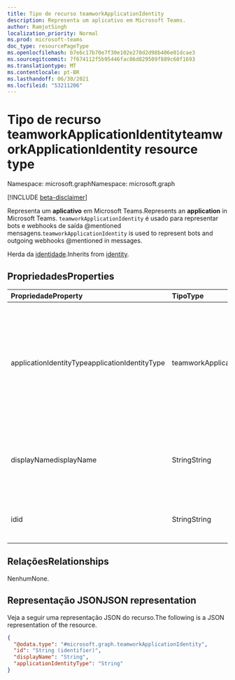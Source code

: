 ```yaml
---
title: Tipo de recurso teamworkApplicationIdentity
description: Representa um aplicativo em Microsoft Teams.
author: RamjotSingh
localization_priority: Normal
ms.prod: microsoft-teams
doc_type: resourcePageType
ms.openlocfilehash: b7e6c17b70e7f30e102e270d2d98b406e01dcae3
ms.sourcegitcommit: 7f674112f5b95446fac86d829509f889c60f1693
ms.translationtype: MT
ms.contentlocale: pt-BR
ms.lasthandoff: 06/30/2021
ms.locfileid: "53211206"
---
```

# <a name="teamworkapplicationidentity-resource-type"></a><span data-ttu-id="7e7ee-103">Tipo de recurso teamworkApplicationIdentity</span><span class="sxs-lookup"><span data-stu-id="7e7ee-103">teamworkApplicationIdentity resource type</span></span>

<span data-ttu-id="7e7ee-104">Namespace: microsoft.graph</span><span class="sxs-lookup"><span data-stu-id="7e7ee-104">Namespace: microsoft.graph</span></span>

[!INCLUDE [beta-disclaimer](../../includes/beta-disclaimer.md)]

<span data-ttu-id="7e7ee-105">Representa um **aplicativo** em Microsoft Teams.</span><span class="sxs-lookup"><span data-stu-id="7e7ee-105">Represents an **application** in Microsoft Teams.</span></span> <span data-ttu-id="7e7ee-106">`teamworkApplicationIdentity` é usado para representar bots e webhooks de saída @mentioned mensagens.</span><span class="sxs-lookup"><span data-stu-id="7e7ee-106">`teamworkApplicationIdentity` is used to represent bots and outgoing webhooks @mentioned in messages.</span></span>


<span data-ttu-id="7e7ee-107">Herda da [identidade](../resources/identity.md).</span><span class="sxs-lookup"><span data-stu-id="7e7ee-107">Inherits from [identity](../resources/identity.md).</span></span>

## <a name="properties"></a><span data-ttu-id="7e7ee-108">Propriedades</span><span class="sxs-lookup"><span data-stu-id="7e7ee-108">Properties</span></span>
|<span data-ttu-id="7e7ee-109">Propriedade</span><span class="sxs-lookup"><span data-stu-id="7e7ee-109">Property</span></span>|<span data-ttu-id="7e7ee-110">Tipo</span><span class="sxs-lookup"><span data-stu-id="7e7ee-110">Type</span></span>|<span data-ttu-id="7e7ee-111">Descrição</span><span class="sxs-lookup"><span data-stu-id="7e7ee-111">Description</span></span>|
|:---|:---|:---|
|<span data-ttu-id="7e7ee-112">applicationIdentityType</span><span class="sxs-lookup"><span data-stu-id="7e7ee-112">applicationIdentityType</span></span>|<span data-ttu-id="7e7ee-113">teamworkApplicationIdentityType</span><span class="sxs-lookup"><span data-stu-id="7e7ee-113">teamworkApplicationIdentityType</span></span>| <span data-ttu-id="7e7ee-114">Tipo de aplicativo referenciado.</span><span class="sxs-lookup"><span data-stu-id="7e7ee-114">Type of application that is referenced.</span></span> <span data-ttu-id="7e7ee-115">Os valores possíveis são: `aadApplication` , , , e `bot` `tenantBot` `office365Connector` `outgoingWebhook` .</span><span class="sxs-lookup"><span data-stu-id="7e7ee-115">Possible values are: `aadApplication`, `bot`, `tenantBot`, `office365Connector`, and `outgoingWebhook`.</span></span>|
|<span data-ttu-id="7e7ee-116">displayName</span><span class="sxs-lookup"><span data-stu-id="7e7ee-116">displayName</span></span>|<span data-ttu-id="7e7ee-117">String</span><span class="sxs-lookup"><span data-stu-id="7e7ee-117">String</span></span>|<span data-ttu-id="7e7ee-118">Herdado da [identidade](../resources/identity.md).</span><span class="sxs-lookup"><span data-stu-id="7e7ee-118">Inherited from [identity](../resources/identity.md).</span></span> <span data-ttu-id="7e7ee-119">Nome de exibição do aplicativo.</span><span class="sxs-lookup"><span data-stu-id="7e7ee-119">Display name of the application.</span></span> <span data-ttu-id="7e7ee-120">Opcional.</span><span class="sxs-lookup"><span data-stu-id="7e7ee-120">Optional.</span></span>|
|<span data-ttu-id="7e7ee-121">id</span><span class="sxs-lookup"><span data-stu-id="7e7ee-121">id</span></span>|<span data-ttu-id="7e7ee-122">String</span><span class="sxs-lookup"><span data-stu-id="7e7ee-122">String</span></span>|<span data-ttu-id="7e7ee-123">Herdado da [identidade](../resources/identity.md).</span><span class="sxs-lookup"><span data-stu-id="7e7ee-123">Inherited from [identity](../resources/identity.md).</span></span> <span data-ttu-id="7e7ee-124">ID do aplicativo.</span><span class="sxs-lookup"><span data-stu-id="7e7ee-124">ID of the application.</span></span>|

## <a name="relationships"></a><span data-ttu-id="7e7ee-125">Relações</span><span class="sxs-lookup"><span data-stu-id="7e7ee-125">Relationships</span></span>
<span data-ttu-id="7e7ee-126">Nenhum</span><span class="sxs-lookup"><span data-stu-id="7e7ee-126">None.</span></span>

## <a name="json-representation"></a><span data-ttu-id="7e7ee-127">Representação JSON</span><span class="sxs-lookup"><span data-stu-id="7e7ee-127">JSON representation</span></span>
<span data-ttu-id="7e7ee-128">Veja a seguir uma representação JSON do recurso.</span><span class="sxs-lookup"><span data-stu-id="7e7ee-128">The following is a JSON representation of the resource.</span></span>
<!-- {
  "blockType": "resource",
  "@odata.type": "microsoft.graph.teamworkApplicationIdentity"
}
-->
``` json
{
  "@odata.type": "#microsoft.graph.teamworkApplicationIdentity",
  "id": "String (identifier)",
  "displayName": "String",
  "applicationIdentityType": "String"
}
```

